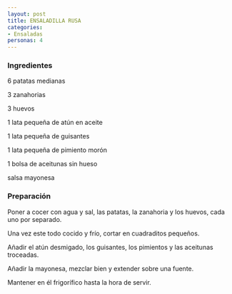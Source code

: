 ```yaml
---
layout: post
title: ENSALADILLA RUSA
categories:
- Ensaladas
personas: 4 
---
```

<h3>Ingredientes</h3>
6 patatas medianas

3 zanahorias

3 huevos

1 lata pequeña de atún en aceite

1 lata pequeña de guisantes

1 lata pequeña de pimiento morón

1 bolsa de aceitunas sin hueso

salsa mayonesa

<h3>Preparación</h3>
Poner a cocer con agua y sal, las patatas, la zanahoria y los huevos, cada uno por separado.

Una vez este todo cocido y frío, cortar en cuadraditos pequeños.

Añadir el atún desmigado, los guisantes, los pimientos y las aceitunas troceadas.

Añadir la mayonesa, mezclar bien y extender sobre una fuente.

Mantener en él frigorífico hasta la hora de servir.